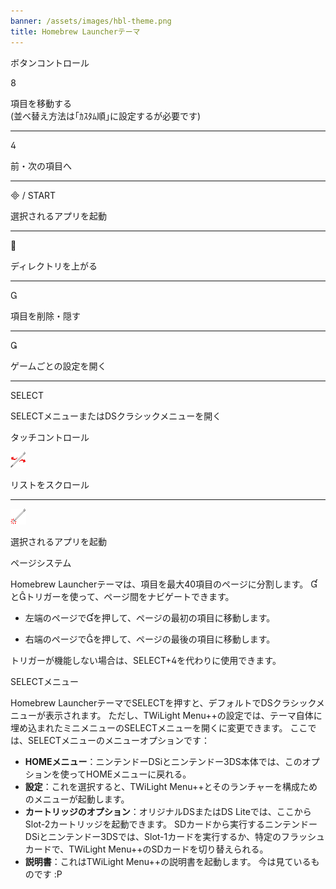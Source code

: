 ```yaml
---
banner: /assets/images/hbl-theme.png
title: Homebrew Launcherテーマ
---
```


<div id="button-controls" class="section-title">ボタンコントロール</div>
<div class="section-body">
    <div class="button-action-group">
        <p class="button-action button">&#xE079;</p>
        <p class="button-action-text">項目を移動する<br>(並べ替え方法は｢ｶｽﾀﾑ順｣に設定するが必要です)</p>
    </div>
    <hr>
    <div class="button-action-group">
        <p class="button-action button">&#xE07E;</p>
        <p class="button-action-text">前・次の項目へ</p>
    </div>
    <hr>
    <div class="button-action-group">
        <p class="button-action"><span class="button">&#xE000; /</span> START</p>
        <p class="button-action-text">選択されるアプリを起動</p>
    </div>
    <hr>
    <div class="button-action-group">
        <p class="button-action button">&#xE001;</p>
        <p class="button-action-text">ディレクトリを上がる</p>
    </div>
    <hr>
    <div class="button-action-group">
        <p class="button-action button">&#xE002;</p>
        <p class="button-action-text">項目を削除・隠す</p>
    </div>
    <hr>
    <div class="button-action-group">
        <p class="button-action button">&#xE003;</p>
        <p class="button-action-text">ゲームごとの設定を開く</p>
    </div>
    <hr>
    <div class="button-action-group">
        <p class="button-action">SELECT</p>
        <p class="button-action-text">SELECTメニューまたはDSクラシックメニューを開く</p>
    </div>
</div>

<div id="touch-controls" class="section-title">タッチコントロール</div>
<div class="section-body">
    <div class="button-action-group">
        <p class="button-action"><img src="/assets/images/left-right.png"></p>
        <p class="button-action-text">リストをスクロール</p>
    </div>
    <hr>
    <div class="button-action-group">
        <p class="button-action"><img src="/assets/images/tap.png"></p>
        <p class="button-action-text">選択されるアプリを起動</p>
    </div>
    <!-- <hr>
    <div>
        <p>
            If the Sort Method is set to "Custom", you can drag the icon up to move it.
        </p>
    </div> -->
</div>

<div id="page-system" class="section-title">ページシステム</div>
<div class="section-body">
    <p>
        Homebrew Launcherテーマは、項目を最大40項目のページに分割します。 &#xE004;と&#xE005;トリガーを使って、ページ間をナビゲートできます。
    </p>
    <ul>
        <li><p>左端のページで&#xE004;を押して、ページの最初の項目に移動します。</p></li>
        <li><p>右端のページで&#xE005;を押して、ページの最後の項目に移動します。</p></li>
    </ul>
    <p>
        トリガーが機能しない場合は、SELECT+&#xE07E;を代わりに使用できます。
    </p>
</div>

<div id="select-menu" class="section-title">SELECTメニュー</div>
<div class="section-body">
    <p>
        Homebrew LauncherテーマでSELECTを押すと、デフォルトでDSクラシックメニューが表示されます。 ただし、TWiLight Menu++の設定では、テーマ自体に埋め込まれたミニメニューのSELECTメニューを開くに変更できます。 ここでは、SELECTメニューのメニューオプションです：
    </p>
    <ul>
        <li><strong>HOMEメニュー</strong>：ニンテンドーDSiとニンテンドー3DS本体では、このオプションを使ってHOMEメニューに戻れる。</li>
        <li><strong>設定</strong>：これを選択すると、TWiLight Menu++とそのランチャーを構成ためのメニューが起動します。</li>
        <li><strong>カートリッジのオプション</strong>：オリジナルDSまたはDS Liteでは、ここからSlot-2カートリッジを起動できます。 SDカードから実行するニンテンドーDSiとニンテンドー3DSでは、Slot-1カードを実行するか、特定のフラッシュカードで、TWiLight Menu++のSDカードを切り替えられる。</li>
        <li><strong>説明書</strong>：これはTWiLight Menu++の説明書を起動します。 今は見ているものです :P</li>
    </ul>
</div>

